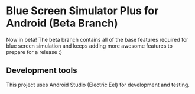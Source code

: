 # Blue Screen Simulator Plus for Android (Beta Branch)
Now in beta! The beta branch contains all of the base features required for blue screen simulation and keeps adding more awesome features to prepare for a release :)

## Development tools
This project uses Android Studio (Electric Eel) for development and testing.